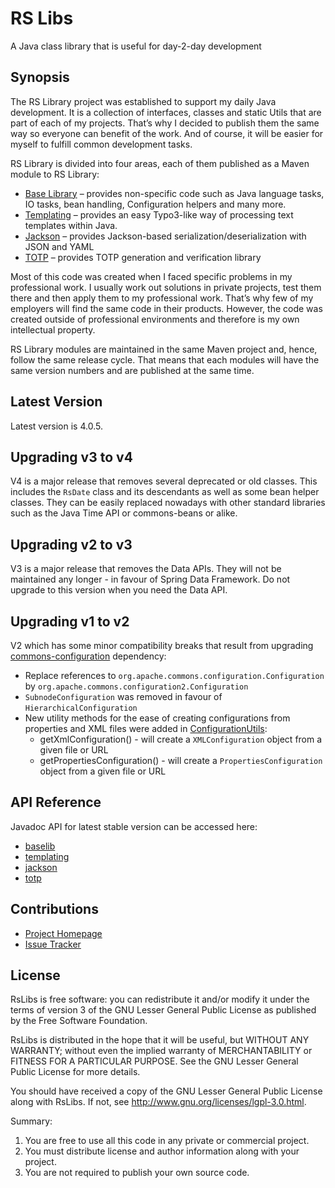 # RS Libs
A Java class library that is useful for day-2-day development

## Synopsis
The RS Library project was established to support my daily Java development. It is a collection of interfaces, classes and static Utils that are part of each of my projects. That’s why I decided to publish them the same way so everyone can benefit of the work. And of course, it will be easier for myself to fulfill common development tasks.

RS Library is divided into four areas, each of them published as a Maven module to RS Library:

 * [Base Library](https://github.com/technicalguru/rslibs/baselib) – provides non-specific code such as Java language tasks, IO tasks, bean handling, Configuration helpers and many more.
 * [Templating](https://github.com/technicalguru/rslibs/templating) – provides an easy Typo3-like way of processing text templates within Java.
 * [Jackson](https://github.com/technicalguru/rslibs/jackson) – provides Jackson-based serialization/deserialization with JSON and YAML
 * [TOTP](https://github.com/technicalguru/rslibs/totp) – provides TOTP generation and verification library
 
Most of this code was created when I faced specific problems in my professional work. I usually work out solutions in private projects, test them there and then apply them to my professional work. That’s why few of my employers will find the same code in their products. However, the code was created outside of professional environments and therefore is my own intellectual property.

RS Library modules are maintained in the same Maven project and, hence, follow the same release cycle. That means that each modules will have the same version numbers and are published at the same time.

## Latest Version
Latest version is 4.0.5.

## Upgrading v3 to v4
V4 is a major release that removes several deprecated or old classes. This includes the ``RsDate`` class and its descendants as well as some bean helper classes. They can be easily replaced nowadays with other standard libraries such as the Java Time API or commons-beans or alike. 

## Upgrading v2 to v3
V3 is a major release that removes the Data APIs. They will not be maintained any longer - in favour of Spring Data Framework. Do not upgrade to this version when you need the Data API.

## Upgrading v1 to v2
V2 which has some minor compatibility breaks that result from upgrading [commons-configuration](https://commons.apache.org/proper/commons-configuration/) dependency:

* Replace references to ``org.apache.commons.configuration.Configuration`` by ``org.apache.commons.configuration2.Configuration``
* ``SubnodeConfiguration`` was removed in favour of ``HierarchicalConfiguration`` 
* New utility methods for the ease of creating configurations from properties and XML files were added in [ConfigurationUtils](baselib/src/main/java/rs/baselib/configuration/ConfigurationUtils.java):
    *  getXmlConfiguration() - will create a ``XMLConfiguration`` object from a given file or URL
    *  getPropertiesConfiguration() - will create a ``PropertiesConfiguration`` object from a given file or URL

## API Reference

Javadoc API for latest stable version can be accessed here:

* [baselib](https://www.javadoc.io/doc/eu.ralph-schuster/baselib)
* [templating](https://www.javadoc.io/doc/eu.ralph-schuster/templating)
* [jackson](https://www.javadoc.io/doc/eu.ralph-schuster/jackson)
* [totp](https://www.javadoc.io/doc/eu.ralph-schuster/totp)

## Contributions

 * [Project Homepage](https://github.com/technicalguru/rslibs)
 * [Issue Tracker](https://github.com/technicalguru/rslibs/issues)
 
## License

RsLibs is free software: you can redistribute it and/or modify it under the terms of version 3 of the GNU 
Lesser General Public  License as published by the Free Software Foundation.

RsLibs is distributed in the hope that it will be useful, but WITHOUT ANY WARRANTY; without even the implied 
warranty of MERCHANTABILITY or FITNESS FOR A PARTICULAR PURPOSE.  See the GNU Lesser General Public 
License for more details.

You should have received a copy of the GNU Lesser General Public License along with RsLibs.  If not, see 
<http://www.gnu.org/licenses/lgpl-3.0.html>.

Summary:
 1. You are free to use all this code in any private or commercial project. 
 2. You must distribute license and author information along with your project.
 3. You are not required to publish your own source code.
